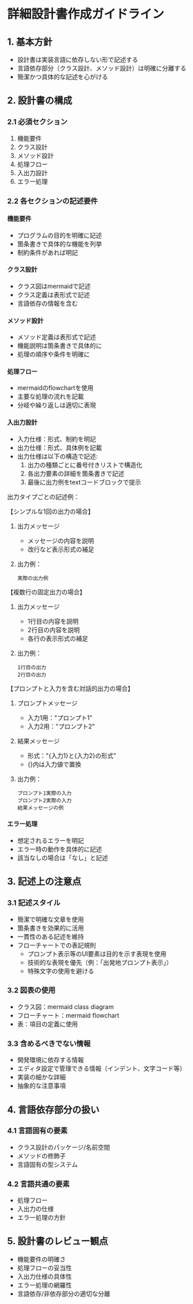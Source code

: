 # 詳細設計書作成ガイドライン

## 1. 基本方針

- 設計書は実装言語に依存しない形で記述する
- 言語依存部分（クラス設計、メソッド設計）は明確に分離する
- 簡潔かつ具体的な記述を心がける

## 2. 設計書の構成

### 2.1 必須セクション

1. 機能要件
1. クラス設計
1. メソッド設計
1. 処理フロー
1. 入出力設計
1. エラー処理

### 2.2 各セクションの記述要件

#### 機能要件

- プログラムの目的を明確に記述
- 箇条書きで具体的な機能を列挙
- 制約条件があれば明記

#### クラス設計

- クラス図はmermaidで記述
- クラス定義は表形式で記述
- 言語依存の情報を含む

#### メソッド設計

- メソッド定義は表形式で記述
- 機能説明は箇条書きで具体的に
- 処理の順序や条件を明確に

#### 処理フロー

- mermaidのflowchartを使用
- 主要な処理の流れを記載
- 分岐や繰り返しは適切に表現

#### 入出力設計

- 入力仕様：形式、制約を明記
- 出力仕様：形式、具体例を記載
- 出力仕様は以下の構造で記述:
  1. 出力の種類ごとに番号付きリストで構造化
  1. 各出力要素の詳細を箇条書きで記述
  1. 最後に出力例をtextコードブロックで提示

出力タイプごとの記述例：

【シンプルな1回の出力の場合】

1. 出力メッセージ
   - メッセージの内容を説明
   - 改行など表示形式の補足

2. 出力例：

   ```text
   実際の出力例
   ```

【複数行の固定出力の場合】

1. 出力メッセージ
   - 1行目の内容を説明
   - 2行目の内容を説明
   - 各行の表示形式の補足

2. 出力例：

   ```text
   1行目の出力
   2行目の出力
   ```

【プロンプトと入力を含む対話的出力の場合】

1. プロンプトメッセージ
   - 入力1用："プロンプト1"
   - 入力2用："プロンプト2"

2. 結果メッセージ
   - 形式："{入力1}と{入力2}の形式"
   - {}内は入力値で置換

3. 出力例：

   ```text
   プロンプト1実際の入力
   プロンプト2実際の入力
   結果メッセージの例
   ```

#### エラー処理

- 想定されるエラーを明記
- エラー時の動作を具体的に記述
- 該当なしの場合は「なし」と記述

## 3. 記述上の注意点

### 3.1 記述スタイル

- 簡潔で明確な文章を使用
- 箇条書きを効果的に活用
- 一貫性のある記述を維持
- フローチャートでの表記規則
  - プロンプト表示等のUI要素は目的を示す表現を使用
  - 技術的な表現を優先（例：「出発地プロンプト表示」）
  - 特殊文字の使用を避ける

### 3.2 図表の使用

- クラス図：mermaid class diagram
- フローチャート：mermaid flowchart
- 表：項目の定義に使用

### 3.3 含めるべきでない情報

- 開発環境に依存する情報
- エディタ設定で管理できる情報（インデント、文字コード等）
- 実装の細かな詳細
- 抽象的な注意事項

## 4. 言語依存部分の扱い

### 4.1 言語固有の要素

- クラス設計のパッケージ/名前空間
- メソッドの修飾子
- 言語固有の型システム

### 4.2 言語共通の要素

- 処理フロー
- 入出力の仕様
- エラー処理の方針

## 5. 設計書のレビュー観点

- 機能要件の明確さ
- 処理フローの妥当性
- 入出力仕様の具体性
- エラー処理の網羅性
- 言語依存/非依存部分の適切な分離
